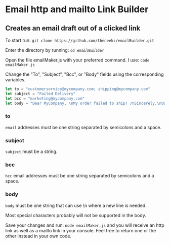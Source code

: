 # Email http and mailto Link Builder

## Creates an email draft out of a clicked link

To start run:
`git clone https://github.com/theneekz/emailBuilder.git`

Enter the directory by running:
`cd emailBuilder`

Open the file emailMaker.js with your preferred command. I use:
`code emailMaker.js`

Change the "To", "Subject", "Bcc", or "Body" fields using the corresponding variables.

```javascript
let to = "customerservice@mycompany.com; shipping@mycompany.com"
let subject = "Failed Delivery"
let bcc = "marketing@mycompany.com"
let body = "Dear MyCompany, \nMy order failed to ship! /nSincerely,\nUser
```

### to

`email` addresses must be one string separated by semicolons and a space.

### subject

`subject` must be a string.

### bcc

`bcc` email addresses must be one string separated by semicolons and a space.

### body

`body` must be one string that can use \n where a new line is needed.

Most special characters probably will not be supported in the body.

Save your changes and run:
`node emailMaker.js`
and you will receive an http link as well as a mailto link in your console.
Feel free to return one or the other instead in your own code.
